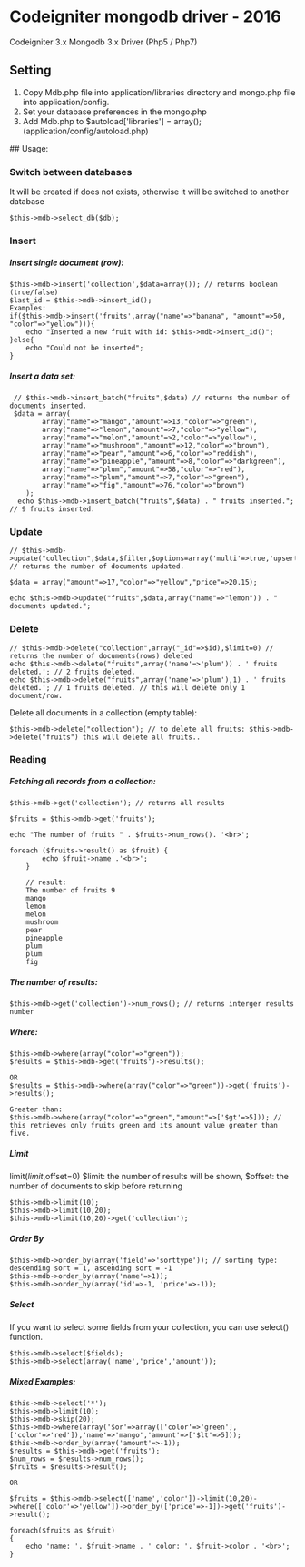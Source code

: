 # Codeigniter mongodb driver - 2016

Codeigniter 3.x Mongodb 3.x Driver (Php5 / Php7)
## Setting
<ol>
<li>Copy Mdb.php file into application/libraries directory and mongo.php file into application/config.</li>
<li>Set your database preferences in the mongo.php</li>
<li>Add Mdb.php to&nbsp;$autoload['libraries'] = array(); (application/config/autoload.php)</li>
</ol>
## Usage:

### Switch between databases
It will be created if does not exists, otherwise it will be switched to another database
    
    $this->mdb->select_db($db);
	

### Insert

##### Insert single document (row):

    $this->mdb->insert('collection',$data=array()); // returns boolean (true/false)
    $last_id = $this->mdb->insert_id();
    Examples:
    if($this->mdb->insert('fruits',array("name"=>"banana", "amount"=>50, "color"=>"yellow"))){
        echo "Inserted a new fruit with id: $this->mdb->insert_id()";
    }else{
        echo "Could not be inserted";
    }
    
##### Insert a data set:

     // $this->mdb->insert_batch("fruits",$data) // returns the number of documents inserted.
     $data = array(
			array("name"=>"mango","amount"=>13,"color"=>"green"),
			array("name"=>"lemon","amount"=>7,"color"=>"yellow"),
			array("name"=>"melon","amount"=>2,"color"=>"yellow"),
			array("name"=>"mushroom","amount"=>12,"color"=>"brown"),
			array("name"=>"pear","amount"=>6,"color"=>"reddish"),
			array("name"=>"pineapple","amount"=>8,"color"=>"darkgreen"),
			array("name"=>"plum","amount"=>58,"color"=>"red"),
			array("name"=>"plum","amount"=>7,"color"=>"green"),
			array("name"=>"fig","amount"=>76,"color"=>"brown")
		);
      echo $this->mdb->insert_batch("fruits",$data) . " fruits inserted."; // 9 fruits inserted.
   
### Update

	// $this->mdb->update("collection",$data,$filter,$options=array('multi'=>true,'upsert'=>false)); // returns the number of documents updated.
		
	$data = array("amount"=>17,"color"=>"yellow","price"=>20.15);

	echo $this->mdb->update("fruits",$data,array("name"=>"lemon")) . " documents updated.";
    
### Delete

	// $this->mdb->delete("collection",array("_id"=>$id),$limit=0) // returns the number of documents(rows) deleted
	echo $this->mdb->delete("fruits",array('name'=>'plum')) . ' fruits deleted.'; // 2 fruits deleted.
	echo $this->mdb->delete("fruits",array('name'=>'plum'),1) . ' fruits deleted.'; // 1 fruits deleted. // this will delete only 1 document/row.

Delete all documents in a collection (empty table):

	$this->mdb->delete("collection"); // to delete all fruits: $this->mdb->delete("fruits") this will delete all fruits..

### Reading

##### Fetching all records from a collection:

	$this->mdb->get('collection'); // returns all results
	
	$fruits = $this->mdb->get('fruits');
	
	echo "The number of fruits " . $fruits->num_rows(). '<br>';
	
	foreach ($fruits->result() as $fruit) {
            echo $fruit->name .'<br>';
        }
        
        // result:
        The number of fruits 9
        mango
        lemon
        melon
        mushroom
        pear
        pineapple
        plum
        plum
        fig
        
##### The number of results:

	$this->mdb->get('collection')->num_rows(); // returns interger results number
	
##### Where:

	$this->mdb->where(array("color"=>"green"));
	$results = $this->mdb->get('fruits')->results();
	
	OR
	$results = $this->mdb->where(array("color"=>"green"))->get('fruits')->results();
	
	Greater than:
	$this->mdb->where(array("color"=>"green","amount"=>['$gt'=>5])); // this retrieves only fruits green and its amount value greater than five.
	
	
##### Limit

limit($limit,$offset=0) $limit: the number of results will be shown, $offset: the number of documents to skip before returning

	$this->mdb->limit(10);
	$this->mdb->limit(10,20);
	$this->mdb->limit(10,20)->get('collection');

##### Order By

	$this->mdb->order_by(array('field'=>'sorttype')); // sorting type: descending sort = 1, ascending sort = -1
	$this->mdb->order_by(array('name'=>1));
	$this->mdb->order_by(array('id'=>-1, 'price'=>-1));
	
##### Select
If you want to select some fields from your collection, you can use select() function.
	
	$this->mdb->select($fields);
	$this->mdb->select(array('name','price','amount'));
	

##### Mixed Examples:

	$this->mdb->select('*');
	$this->mdb->limit(10);
	$this->mdb->skip(20);
	$this->mdb->where(array('$or'=>array(['color'=>'green'],['color'=>'red']),'name'=>'mango','amount'=>['$lt'=>5]));
	$this->mdb->order_by(array('amount'=>-1));
	$results = $this->mdb->get('fruits');
	$num_rows = $results->num_rows();
	$fruits = $results->result();
	
	OR
	
	$fruits = $this->mdb->select(['name','color'])->limit(10,20)->where(['color'=>'yellow'])->order_by(['price'=>-1])->get('fruits')->result();
	
	foreach($fruits as $fruit)
	{
		echo 'name: '. $fruit->name . ' color: '. $fruit->color . '<br>';
	}
	
	
	

	
	
	

